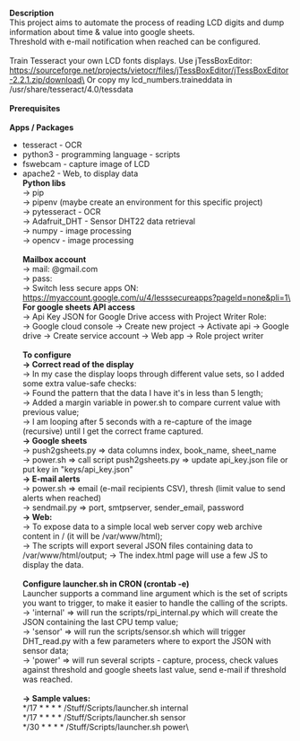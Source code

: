 **Description**\
This project aims to automate the process of reading LCD digits and dump information about time & value into google sheets.\
Threshold with e-mail notification when reached can be configured.\
\
Train Tesseract your own LCD fonts displays. Use jTessBoxEditor: https://sourceforge.net/projects/vietocr/files/jTessBoxEditor/jTessBoxEditor-2.2.1.zip/download\
Or copy my lcd_numbers.traineddata in /usr/share/tesseract/4.0/tessdata\
\
**Prerequisites**\
\
**Apps / Packages**
* tesseract - OCR
* python3 - programming language - scripts
* fswebcam - capture image of LCD
* apache2 - Web, to display data
\
**Python libs**\
	-> pip\
	-> pipenv (maybe create an environment for this specific project)\
	-> pytesseract - OCR\
	-> Adafruit_DHT - Sensor DHT22 data retrieval\
	-> numpy - image processing\
	-> opencv - image processing\
\
**Mailbox account**\
	-> mail: <uniqueID>@gmail.com\
	-> pass: <something>\
	-> Switch less secure apps ON: https://myaccount.google.com/u/4/lesssecureapps?pageId=none&pli=1\
\
**For google sheets API access**\
	-> Api Key JSON for Google Drive access with Project Writer Role:\
	-> Google cloud console -> Create new project -> Activate api -> Google drive -> Create service account -> Web app -> Role project writer\
\
**To configure**\
	**-> Correct read of the display**\
		-> In my case the display loops through different value sets, so I added some extra value-safe checks:\
			-> Found the pattern that the data I have it's in less than 5 length;\
    	-> Added a margin variable in power.sh to compare current value with previous value;\
    	-> I am looping after 5 seconds with a re-capture of the image (recursive) until I get the correct frame captured.\
	**-> Google sheets**\
		-> push2gsheets.py => data columns index, book_name, sheet_name\
		-> power.sh => call script push2gsheets.py => update api_key.json file or put key in "keys/api_key.json"\
	**-> E-mail alerts**\
		-> power.sh => email (e-mail recipients CSV), thresh (limit value to send alerts when reached)\
		-> sendmail.py => port, smtpserver, sender_email, password\
	**-> Web:**\
		-> To expose data to a simple local web server copy web archive content in / (it will be /var/www/html);\
		-> The scripts will export several JSON files containing data to /var/www/html/output;
		-> The index.html page will use a few JS to display the data.\
\
**Configure launcher.sh in CRON (crontab -e)**\
Launcher supports a command line argument which is the set of scripts you want to trigger, to make it easier to handle the calling of the scripts.\
	-> 'internal' => will run the scripts/rpi_internal.py which will create the JSON containing the last CPU temp value;\
	-> 'sensor' => will run the scripts/sensor.sh which will trigger DHT_read.py with a few parameters where to export the JSON with sensor data;\
	-> 'power' => will run several scripts - capture, process, check values against threshold and google sheets last value, send e-mail if threshold was reached.\
\
	**-> Sample values:**\
		*/17 * * * * /Stuff/Scripts/launcher.sh internal\
		*/17 * * * * /Stuff/Scripts/launcher.sh sensor\
		*/30 * * * * /Stuff/Scripts/launcher.sh power\
